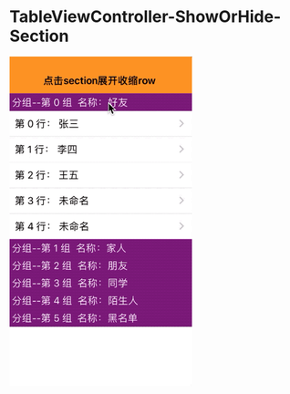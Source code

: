 # TableViewController-ShowOrHide-Section
<img src="https://github.com/zhengwei931102/TableViewController-ShowOrHide-Section/blob/master/section展开收缩.gif" width="320">
